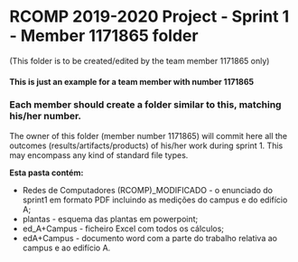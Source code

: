 RCOMP 2019-2020 Project - Sprint 1 - Member 1171865 folder
===========================================
(This folder is to be created/edited by the team member 1171865 only)

#### This is just an example for a team member with number 1171865 ####
### Each member should create a folder similar to this, matching his/her number. ###
The owner of this folder (member number 1171865) will commit here all the outcomes (results/artifacts/products)		       of his/her work during sprint 1. This may encompass any kind of standard file types.

**Esta pasta contém:**	
   - Redes de Computadores (RCOMP)_MODIFICADO - o enunciado do sprint1 em formato PDF incluindo as medições do campus e do edifício A;	
   - plantas - esquema das plantas em powerpoint;	
   - ed_A+Campus - ficheiro Excel com todos os cálculos;	
   - edA+Campus - documento word com a parte do trabalho relativa ao campus e ao edifício A.	
   
